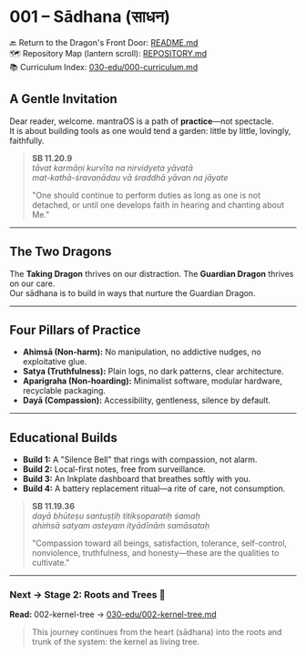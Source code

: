# 001 – Sādhana (साधन)

🔙 Return to the Dragon's Front Door: [README.md](README.md)  
🗺️ Repository Map (lantern scroll): [REPOSITORY.md](REPOSITORY.md)  
📚 Curriculum Index: [030-edu/000-curriculum.md](030-edu/000-curriculum.md)


## A Gentle Invitation

Dear reader, welcome. mantraOS is a path of **practice**—not spectacle.  
It is about building tools as one would tend a garden: little by little, lovingly, faithfully.

> **SB 11.20.9**  
> *tāvat karmāṇi kurvīta na nirvidyeta yāvatā  
> mat-kathā-śravaṇādau vā śraddhā yāvan na jāyate*  
>  
> "One should continue to perform duties as long as one is not detached, or until one develops faith in hearing and chanting about Me."  

---

## The Two Dragons

The **Taking Dragon** thrives on our distraction. The **Guardian Dragon** thrives on our care.  
Our sādhana is to build in ways that nurture the Guardian Dragon.

---

## Four Pillars of Practice

- **Ahimsā (Non-harm):** No manipulation, no addictive nudges, no exploitative glue.  
- **Satya (Truthfulness):** Plain logs, no dark patterns, clear architecture.  
- **Aparigraha (Non-hoarding):** Minimalist software, modular hardware, recyclable packaging.  
- **Dayā (Compassion):** Accessibility, gentleness, silence by default.

---

## Educational Builds

- **Build 1:** A "Silence Bell" that rings with compassion, not alarm.  
- **Build 2:** Local-first notes, free from surveillance.  
- **Build 3:** An Inkplate dashboard that breathes softly with you.  
- **Build 4:** A battery replacement ritual—a rite of care, not consumption.

> **SB 11.19.36**  
> *dayā bhūteṣu santuṣṭiḥ titikṣoparatiḥ śamaḥ  
> ahiṁsā satyam asteyam ityādīnāṁ samāsataḥ*  
>  
> "Compassion toward all beings, satisfaction, tolerance, self-control, nonviolence, truthfulness, and honesty—these are the qualities to cultivate."

---
### Next → Stage 2: Roots and Trees 🌳
**Read:** 002-kernel-tree → [030-edu/002-kernel-tree.md](030-edu/002-kernel-tree.md)

> This journey continues from the heart (sādhana) into the roots and trunk of the system: the kernel as living tree.
